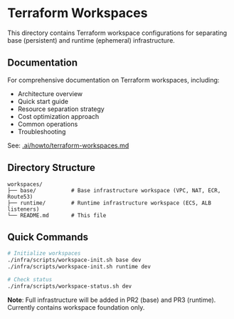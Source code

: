 # Terraform Workspaces

This directory contains Terraform workspace configurations for separating base (persistent) and runtime (ephemeral) infrastructure.

## Documentation

For comprehensive documentation on Terraform workspaces, including:
- Architecture overview
- Quick start guide
- Resource separation strategy
- Cost optimization approach
- Common operations
- Troubleshooting

See: [.ai/howto/terraform-workspaces.md](../../../.ai/howto/terraform-workspaces.md)

## Directory Structure

```
workspaces/
├── base/           # Base infrastructure workspace (VPC, NAT, ECR, Route53)
├── runtime/        # Runtime infrastructure workspace (ECS, ALB listeners)
└── README.md       # This file
```

## Quick Commands

```bash
# Initialize workspaces
./infra/scripts/workspace-init.sh base dev
./infra/scripts/workspace-init.sh runtime dev

# Check status
./infra/scripts/workspace-status.sh dev
```

**Note**: Full infrastructure will be added in PR2 (base) and PR3 (runtime). Currently contains workspace foundation only.